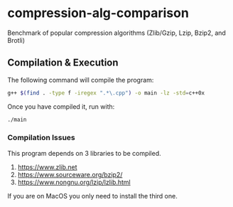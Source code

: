 # compression-alg-comparison

Benchmark of popular compression algorithms (Zlib/Gzip, Lzip, Bzip2, and Brotli)

## Compilation & Execution

The following command will compile the program:

```bash
g++ $(find . -type f -iregex ".*\.cpp") -o main -lz -std=c++0x
```

Once you have compiled it, run with:

```bash
./main
```

### Compilation Issues

This program depends on 3 libraries to be compiled.

1. https://www.zlib.net
2. https://www.sourceware.org/bzip2/
3. https://www.nongnu.org/lzip/lzlib.html

If you are on MacOS you only need to install the third one.
